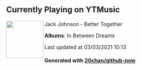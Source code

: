 ## Currently Playing on YTMusic

[<img align="left" width="100" src="https://lh3.googleusercontent.com/Dcknp6ckirzpf83y_N-nXHUEOzN30zshPFA9KyOGz7rJZ6ZpVutVOr7qTC2y5nqYjCBH5aXxRD5X7uwe">](https://music.youtube.com/watch?v=fqxNYjDFJUk)

Jack Johnson - Better Together

**Albums**: In Between Dreams

Last updated at 03/03/2021 10:13

#### Generated with [20chan/github-now](https://github.com/20chan/github-now)


<!--
**20chan/20chan** is a ✨ _special_ ✨ repository because its `README.md` (this file) appears on your GitHub profile.

Here are some ideas to get you started:

- 🔭 I’m currently working on ...
- 🌱 I’m currently learning ...
- 👯 I’m looking to collaborate on ...
- 🤔 I’m looking for help with ...
- 💬 Ask me about ...
- 📫 How to reach me: ...
- 😄 Pronouns: ...
- ⚡ Fun fact: ...
-->
